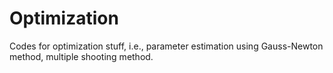# Optimization
Codes for optimization stuff, i.e., 
parameter estimation using Gauss-Newton method, multiple shooting method.
